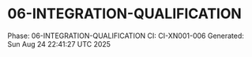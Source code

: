 # 06-INTEGRATION-QUALIFICATION
Phase: 06-INTEGRATION-QUALIFICATION
CI: CI-XN001-006
Generated: Sun Aug 24 22:41:27 UTC 2025
